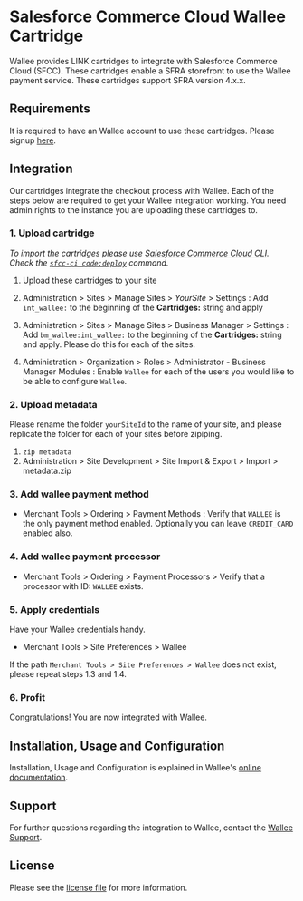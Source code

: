 # Salesforce Commerce Cloud Wallee Cartridge

Wallee provides LINK cartridges to integrate with Salesforce Commerce Cloud (SFCC). These cartridges enable a SFRA storefront to use the Wallee payment service. These cartridges support SFRA version 4.x.x.

## Requirements

It is required to have an Wallee account to use these cartridges. Please signup [here](https://app-wallee.com/user/signup).

## Integration
Our cartridges integrate the checkout process with Wallee. Each of the steps below are required to get your Wallee integration working. You need admin rights to the instance you are uploading these cartridges to.

### 1. Upload cartridge

_To import the cartridges please use [Salesforce Commerce Cloud CLI](https://github.com/SalesforceCommerceCloud/sfcc-ci). Check the [`sfcc-ci code:deploy`](https://github.com/SalesforceCommerceCloud/sfcc-ci#pushing-code) command._

1. Upload these cartridges to your site 

2. Administration >  Sites >  Manage Sites > *YourSite* > Settings : Add `int_wallee:` to the beginning of the __Cartridges:__ string and apply

3. Administration >  Sites >  Manage Sites > Business Manager  > Settings : Add `bm_wallee:int_wallee:` to the beginning of the __Cartridges:__ string and apply. Please do this for each of the sites.

4. Administration >  Organization >  Roles > Administrator - Business Manager Modules : Enable `Wallee` for each of the users you would like to be able to configure `Wallee`.

### 2. Upload metadata
Please rename the folder `yourSiteId` to the name of your site, and please replicate the folder for each of your sites before zipiping.
1. `zip metadata`
2. Administration >  Site Development >  Site Import & Export > Import > metadata.zip

### 3. Add wallee payment method
* Merchant Tools >  Ordering >  Payment Methods : Verify that `WALLEE` is the only payment method enabled. Optionally you can leave `CREDIT_CARD` enabled also.

### 4. Add wallee payment processor

* Merchant Tools >  Ordering >  Payment Processors > Verify that a processor with ID: `WALLEE` exists.


### 5. Apply credentials
Have your Wallee credentials handy.

* Merchant Tools > Site Preferences > Wallee

If the path `Merchant Tools > Site Preferences > Wallee` does not exist, please repeat steps 1.3 and 1.4. 


### 6. Profit
Congratulations! You are now integrated with Wallee.

## Installation, Usage and Configuration

Installation, Usage and Configuration is explained in Wallee's [online documentation](https://plugin-documentation.wallee.com/wallee-payment/salesforce-commerce-cloud/1.0.14/docs/en/documentation.html).

## Support

For further questions regarding the integration to Wallee, contact the [Wallee Support](https://app-wallee.com/space/select?target=/support).

## License

Please see the [license file](https://github.com/wallee-payment/wallee-salesforce-commerce-cloud/blob/master/LICENSE) for more information.